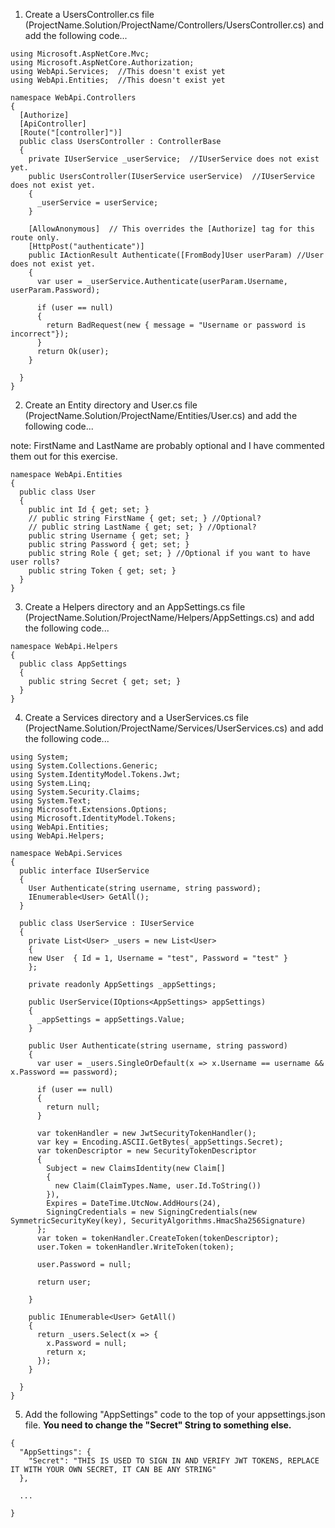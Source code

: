 1. Create a UsersController.cs file (ProjectName.Solution/ProjectName/Controllers/UsersController.cs) and add the following code...

```
using Microsoft.AspNetCore.Mvc;
using Microsoft.AspNetCore.Authorization;
using WebApi.Services;  //This doesn't exist yet
using WebApi.Entities;  //This doesn't exist yet

namespace WebApi.Controllers
{
  [Authorize]
  [ApiController]
  [Route("[controller]")]
  public class UsersController : ControllerBase
  {
    private IUserService _userService;  //IUserService does not exist yet.
    public UsersController(IUserService userService)  //IUserService does not exist yet.
    {
      _userService = userService;
    }

    [AllowAnonymous]  // This overrides the [Authorize] tag for this route only.
    [HttpPost("authenticate")]
    public IActionResult Authenticate([FromBody]User userParam) //User does not exist yet.
    {
      var user = _userService.Authenticate(userParam.Username, userParam.Password);

      if (user == null)
      {
        return BadRequest(new { message = "Username or password is incorrect"});
      }
      return Ok(user);
    }

  }
}
```

2. Create an Entity directory and User.cs file (ProjectName.Solution/ProjectName/Entities/User.cs) and add the following code...

note: FirstName and LastName are probably optional and I have commented them out for this exercise.

```
namespace WebApi.Entities
{
  public class User
  {
    public int Id { get; set; }
    // public string FirstName { get; set; } //Optional?
    // public string LastName { get; set; } //Optional?
    public string Username { get; set; }
    public string Password { get; set; }
    public string Role { get; set; } //Optional if you want to have user rolls?
    public string Token { get; set; }
  }
}
```

3. Create a Helpers directory and an AppSettings.cs file (ProjectName.Solution/ProjectName/Helpers/AppSettings.cs) and add the following code...

```
namespace WebApi.Helpers
{
  public class AppSettings
  {
    public string Secret { get; set; }
  }
}
```

4. Create a Services directory and a UserServices.cs file (ProjectName.Solution/ProjectName/Services/UserServices.cs) and add the following code...

```
using System;
using System.Collections.Generic;
using System.IdentityModel.Tokens.Jwt;
using System.Linq;
using System.Security.Claims;
using System.Text;
using Microsoft.Extensions.Options;
using Microsoft.IdentityModel.Tokens;
using WebApi.Entities;
using WebApi.Helpers;

namespace WebApi.Services
{
  public interface IUserService
  {
    User Authenticate(string username, string password);
    IEnumerable<User> GetAll();
  }

  public class UserService : IUserService
  {
    private List<User> _users = new List<User>
    {
    new User  { Id = 1, Username = "test", Password = "test" }
    };

    private readonly AppSettings _appSettings;

    public UserService(IOptions<AppSettings> appSettings)
    {
      _appSettings = appSettings.Value;
    }

    public User Authenticate(string username, string password)
    {
      var user = _users.SingleOrDefault(x => x.Username == username && x.Password == password);

      if (user == null)
      {
        return null;
      }

      var tokenHandler = new JwtSecurityTokenHandler();
      var key = Encoding.ASCII.GetBytes(_appSettings.Secret);
      var tokenDescriptor = new SecurityTokenDescriptor
      {
        Subject = new ClaimsIdentity(new Claim[]
        {
          new Claim(ClaimTypes.Name, user.Id.ToString())
        }),
        Expires = DateTime.UtcNow.AddHours(24),
        SigningCredentials = new SigningCredentials(new SymmetricSecurityKey(key), SecurityAlgorithms.HmacSha256Signature)
      };
      var token = tokenHandler.CreateToken(tokenDescriptor);
      user.Token = tokenHandler.WriteToken(token);

      user.Password = null;

      return user;

    }

    public IEnumerable<User> GetAll()
    {
      return _users.Select(x => {
        x.Password = null;
        return x;
      });
    }

  }
}
```

5. Add the following "AppSettings" code to the top of your appsettings.json file.  __You need to change the "Secret" String to something else.__

```
{
  "AppSettings": {
    "Secret": "THIS IS USED TO SIGN IN AND VERIFY JWT TOKENS, REPLACE IT WITH YOUR OWN SECRET, IT CAN BE ANY STRING"
  },
 
  ...

}
```
